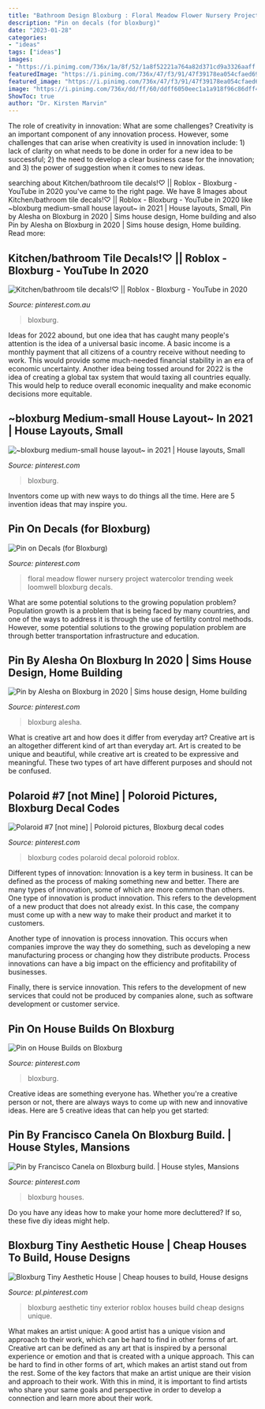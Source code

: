 ```yaml
---
title: "Bathroom Design Bloxburg : Floral Meadow Flower Nursery Project Watercolor Trending Week Loomwell Bloxburg Decals"
description: "Pin on decals (for bloxburg)"
date: "2023-01-28"
categories:
- "ideas"
tags: ["ideas"]
images:
- "https://i.pinimg.com/736x/1a/8f/52/1a8f52221a764a82d371cd9a3326aaff.jpg"
featuredImage: "https://i.pinimg.com/736x/47/f3/91/47f39178ea054cfaed695df6eae04498.jpg"
featured_image: "https://i.pinimg.com/736x/47/f3/91/47f39178ea054cfaed695df6eae04498.jpg"
image: "https://i.pinimg.com/736x/dd/ff/60/ddff6050eec1a1a918f96c86dff43063.jpg"
ShowToc: true
author: "Dr. Kirsten Marvin"
---
```



The role of creativity in innovation: What are some challenges?
Creativity is an important component of any innovation process. However, some challenges that can arise when creativity is used in innovation include: 1) lack of clarity on what needs to be done in order for a new idea to be successful; 2) the need to develop a clear business case for the innovation; and 3) the power of suggestion when it comes to new ideas.

	

		
searching about Kitchen/bathroom tile decals!♡ || Roblox - Bloxburg - YouTube in 2020 you've came to the right page. We have 8 Images about Kitchen/bathroom tile decals!♡ || Roblox - Bloxburg - YouTube in 2020 like ~bloxburg medium-small house layout~ in 2021 | House layouts, Small, Pin by Alesha on Bloxburg in 2020 | Sims house design, Home building and also Pin by Alesha on Bloxburg in 2020 | Sims house design, Home building. Read more:
		
    
## Kitchen/bathroom Tile Decals!♡ || Roblox - Bloxburg - YouTube In 2020

<img loading=lazy src="https://i.pinimg.com/736x/72/90/cf/7290cfd729a0a981b8ba4a28acbae691.jpg" onerror="this.onerror=null;this.src='https://tse3.mm.bing.net/th?id=OIP.-eii77K7LqGVWjm_Kc3GcAHaFj&amp;pid=15.1';" alt="Kitchen/bathroom tile decals!♡ || Roblox - Bloxburg - YouTube in 2020">

_Source: pinterest.com.au_

>bloxburg. 

	

Ideas for 2022 abound, but one idea that has caught many people's attention is the idea of a universal basic income. A basic income is a monthly payment that all citizens of a country receive without needing to work. This would provide some much-needed financial stability in an era of economic uncertainty. Another idea being tossed around for 2022 is the idea of creating a global tax system that would taxing all countries equally. This would help to reduce overall economic inequality and make economic decisions more equitable.

    
## ~bloxburg Medium-small House Layout~ In 2021 | House Layouts, Small

<img loading=lazy src="https://i.pinimg.com/originals/da/d0/be/dad0be3bf64d0bed1d9359aa58f7788d.jpg" onerror="this.onerror=null;this.src='https://tse3.mm.bing.net/th?id=OIP.Xi-h4GSxG78pJhdmq-GIVQHaL1&amp;pid=15.1';" alt="~bloxburg medium-small house layout~ in 2021 | House layouts, Small">

_Source: pinterest.com_

>bloxburg. 

	

Inventors come up with new ways to do things all the time. Here are 5 invention ideas that may inspire you.

    
## Pin On Decals (for Bloxburg)

<img loading=lazy src="https://i.pinimg.com/736x/47/f3/91/47f39178ea054cfaed695df6eae04498.jpg" onerror="this.onerror=null;this.src='https://tse4.mm.bing.net/th?id=OIP.KCGddQm4F78tQ4q74wHVQgHaHa&amp;pid=15.1';" alt="Pin on Decals (for Bloxburg)">

_Source: pinterest.com_

>floral meadow flower nursery project watercolor trending week loomwell bloxburg decals. 

	

What are some potential solutions to the growing population problem?
Population growth is a problem that is being faced by many countries, and one of the ways to address it is through the use of fertility control methods. However, some potential solutions to the growing population problem are through better transportation infrastructure and education.

    
## Pin By Alesha On Bloxburg In 2020 | Sims House Design, Home Building

<img loading=lazy src="https://i.pinimg.com/736x/3b/ae/eb/3baeeb23ba2efd38037511fe7a2f7201.jpg" onerror="this.onerror=null;this.src='https://tse3.mm.bing.net/th?id=OIP.E61Pc4JkXMNISm_-inrH1wHaFp&amp;pid=15.1';" alt="Pin by Alesha on Bloxburg in 2020 | Sims house design, Home building">

_Source: pinterest.com_

>bloxburg alesha. 

	

What is creative art and how does it differ from everyday art?
Creative art is an altogether different kind of art than everyday art. Art is created to be unique and beautiful, while creative art is created to be expressive and meaningful. These two types of art have different purposes and should not be confused.

    
## Polaroid #7 [not Mine] | Poloroid Pictures, Bloxburg Decal Codes

<img loading=lazy src="https://i.pinimg.com/736x/5f/63/5c/5f635ce68874bd63216fd9214947bd73.jpg" onerror="this.onerror=null;this.src='https://tse2.mm.bing.net/th?id=OIP.TpBkSO0H1koVAx_o8OZOZgHaHU&amp;pid=15.1';" alt="Polaroid #7 [not mine] | Poloroid pictures, Bloxburg decal codes">

_Source: pinterest.com_

>bloxburg codes polaroid decal poloroid roblox. 

	

Different types of innovation:
Innovation is a key term in business. It can be defined as the process of making something new and better. There are many types of innovation, some of which are more common than others. 
One type of innovation is product innovation. This refers to the development of a new product that does not already exist. In this case, the company must come up with a new way to make their product and market it to customers. 

Another type of innovation is process innovation. This occurs when companies improve the way they do something, such as developing a new manufacturing process or changing how they distribute products. Process innovations can have a big impact on the efficiency and profitability of businesses. 

Finally, there is service innovation. This refers to the development of new services that could not be produced by companies alone, such as software development or customer service.

    
## Pin On House Builds On Bloxburg

<img loading=lazy src="https://i.pinimg.com/736x/dd/ff/60/ddff6050eec1a1a918f96c86dff43063.jpg" onerror="this.onerror=null;this.src='https://tse4.mm.bing.net/th?id=OIP.QPjxolGIQtsGSKSspjoB3gHaEK&amp;pid=15.1';" alt="Pin on House Builds on Bloxburg">

_Source: pinterest.com_

>bloxburg. 

	

Creative ideas are something everyone has. Whether you're a creative person or not, there are always ways to come up with new and innovative ideas. Here are 5 creative ideas that can help you get started: 

    
## Pin By Francisco Canela On Bloxburg Build. | House Styles, Mansions

<img loading=lazy src="https://i.pinimg.com/736x/37/cc/da/37ccdab640a6d7539d5ef4b4f50bb0c4.jpg" onerror="this.onerror=null;this.src='https://tse3.mm.bing.net/th?id=OIP.isjLF_mYTgShqNYu3d06_QHaEK&amp;pid=15.1';" alt="Pin by Francisco Canela on Bloxburg build. | House styles, Mansions">

_Source: pinterest.com_

>bloxburg houses. 

	

Do you have any ideas how to make your home more decluttered? If so, these five diy ideas might help.

    
## Bloxburg Tiny Aesthetic House | Cheap Houses To Build, House Designs

<img loading=lazy src="https://i.pinimg.com/736x/1a/8f/52/1a8f52221a764a82d371cd9a3326aaff.jpg" onerror="this.onerror=null;this.src='https://tse3.mm.bing.net/th?id=OIP.jBTTL4AmWmcU8khLGPNZ7gHaEv&amp;pid=15.1';" alt="Bloxburg Tiny Aesthetic House | Cheap houses to build, House designs">

_Source: pl.pinterest.com_

>bloxburg aesthetic tiny exterior roblox houses build cheap designs unique. 

	

What makes an artist unique: A good artist has a unique vision and approach to their work, which can be hard to find in other forms of art.
Creative art can be defined as any art that is inspired by a personal experience or emotion and that is created with a unique approach. This can be hard to find in other forms of art, which makes an artist stand out from the rest. Some of the key factors that make an artist unique are their vision and approach to their work. With this in mind, it is important to find artists who share your same goals and perspective in order to develop a connection and learn more about their work.

